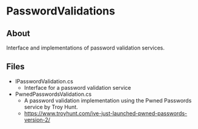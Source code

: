 # PasswordValidations
## About
Interface and implementations of password validation services.
## Files
* IPasswordValidation.cs
  * Interface for a password validation service
* PwnedPasswordsValidation.cs
  * A password validation implementation using the Pwned Passwords service by Troy Hunt.
  * <https://www.troyhunt.com/ive-just-launched-pwned-passwords-version-2/>
